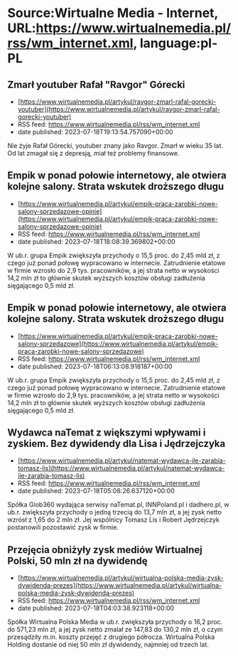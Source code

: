 # Source:Wirtualne Media - Internet, URL:https://www.wirtualnemedia.pl/rss/wm_internet.xml, language:pl-PL

## Zmarł youtuber Rafał "Ravgor" Górecki
 - [https://www.wirtualnemedia.pl/artykul/ravgor-zmarl-rafal-gorecki-youtuber](https://www.wirtualnemedia.pl/artykul/ravgor-zmarl-rafal-gorecki-youtuber)
 - RSS feed: https://www.wirtualnemedia.pl/rss/wm_internet.xml
 - date published: 2023-07-18T19:13:54.757090+00:00

Nie żyje Rafał Górecki, youtuber znany jako Ravgor. Zmarł w wieku 35 lat. Od lat zmagał się z depresją, miał też problemy finansowe.

## Empik w ponad połowie internetowy, ale otwiera kolejne salony. Strata wskutek droższego długu
 - [https://www.wirtualnemedia.pl/artykul/empik-praca-zarobki-nowe-salony-sprzedazowe-opinie](https://www.wirtualnemedia.pl/artykul/empik-praca-zarobki-nowe-salony-sprzedazowe-opinie)
 - RSS feed: https://www.wirtualnemedia.pl/rss/wm_internet.xml
 - date published: 2023-07-18T18:08:39.369802+00:00

W ub.r. grupa Empik zwiększyła przychody o 15,5 proc. do 2,45 mld zł, z czego już ponad połowę wypracowano w internecie. Zatrudnienie etatowe w firmie wzrosło do 2,9 tys. pracowników, a jej strata netto w wysokości 14,2 mln zł to głównie skutek wyższych kosztów obsługi zadłużenia sięgającego 0,5 mld zł.

## Empik w ponad połowie internetowy, ale otwiera kolejne salony. Strata wskutek droższego długu
 - [https://www.wirtualnemedia.pl/artykul/empik-praca-zarobki-nowe-salony-sprzedazowe](https://www.wirtualnemedia.pl/artykul/empik-praca-zarobki-nowe-salony-sprzedazowe)
 - RSS feed: https://www.wirtualnemedia.pl/rss/wm_internet.xml
 - date published: 2023-07-18T06:13:08.918187+00:00

W ub.r. grupa Empik zwiększyła przychody o 15,5 proc. do 2,45 mld zł, z czego już ponad połowę wypracowano w internecie. Zatrudnienie etatowe w firmie wzrosło do 2,9 tys. pracowników, a jej strata netto w wysokości 14,2 mln zł to głównie skutek wyższych kosztów obsługi zadłużenia sięgającego 0,5 mld zł.

## Wydawca naTemat z większymi wpływami i zyskiem. Bez dywidendy dla Lisa i Jędrzejczyka
 - [https://www.wirtualnemedia.pl/artykul/natemat-wydawca-ile-zarabia-tomasz-lis](https://www.wirtualnemedia.pl/artykul/natemat-wydawca-ile-zarabia-tomasz-lis)
 - RSS feed: https://www.wirtualnemedia.pl/rss/wm_internet.xml
 - date published: 2023-07-18T05:08:26.637120+00:00

Spółka Glob360 wydająca serwisy naTemat.pl, INNPoland.pl i dadhero.pl, w ub.r. zwiększyła przychody o jedną trzecią do 13,7 mln zł, a jej zysk netto wzrósł z 1,65 do 2 mln zł. Jej wspólnicy Tomasz Lis i Robert Jędrzejczyk postanowili pozostawić zysk w firmie.

## Przejęcia obniżyły zysk mediów Wirtualnej Polski, 50 mln zł na dywidendę
 - [https://www.wirtualnemedia.pl/artykul/wirtualna-polska-media-zysk-dywidenda-prezes](https://www.wirtualnemedia.pl/artykul/wirtualna-polska-media-zysk-dywidenda-prezes)
 - RSS feed: https://www.wirtualnemedia.pl/rss/wm_internet.xml
 - date published: 2023-07-18T04:03:38.923118+00:00

Spółka Wirtualna Polska Media w ub.r. zwiększyła przychody o 16,2 proc. do 571,23 mln zł, a jej zysk netto zmalał ze 147,83 do 130,2 mln zł, o czym przesądziły m.in. koszty przejęć z drugiego półrocza. Wirtualna Polska Holding dostanie od niej 50 mln zł dywidendy, najmniej od trzech lat.

